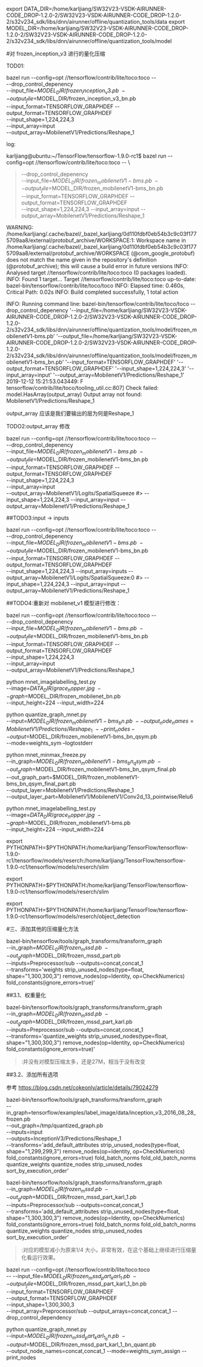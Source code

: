 export DATA_DIR=/home/karljiang/SW32V23-VSDK-AIRUNNER-CODE_DROP-1.2.0-2/SW32V23-VSDK-AIRUNNER-CODE_DROP-1.2.0-2/s32v234_sdk/libs/dnn/airunner/offline/quantization_tools/data
export MODEL_DIR=/home/karljiang/SW32V23-VSDK-AIRUNNER-CODE_DROP-1.2.0-2/SW32V23-VSDK-AIRUNNER-CODE_DROP-1.2.0-2/s32v234_sdk/libs/dnn/airunner/offline/quantization_tools/model


#对 frozen_inception_v3 进行的量化压缩


TOD01:

bazel run --config=opt //tensorflow/contrib/lite/toco:toco -- \
 --drop_control_depenency \
 --input_file=$MODEL_DIR/frozen_inception_v3.pb \
 --output_file=$MODEL_DIR/frozen_inception_v3_bn.pb \
 --input_format=TENSORFLOW_GRAPHDEF --output_format=TENSORFLOW_GRAPHDEF \
 --input_shape=1,224,224,3 \
 --input_array=input \
 --output_array=MobilenetV1/Predictions/Reshape_1


log:

karljiang@ubuntu:~/TensorFlow/tensorflow-1.9.0-rc1$ bazel run --config=opt //tensorflow/contrib/lite/toco:toco -- \
>  --drop_control_depenency \
>  --input_file=$MODEL_DIR/frozen_mobilenetV1-bms.pb \
>  --output_file=$MODEL_DIR/frozen_mobilenetV1-bms_bn.pb \
>  --input_format=TENSORFLOW_GRAPHDEF --output_format=TENSORFLOW_GRAPHDEF \
>  --input_shape=1,224,224,3 --input_array=input --output_array=MobilenetV1/Predictions/Reshape_1

WARNING: /home/karljiang/.cache/bazel/_bazel_karljiang/0d110fdbf0eb54b3c9c03f1775709aa8/external/protobuf_archive/WORKSPACE:1: Workspace name in /home/karljiang/.cache/bazel/_bazel_karljiang/0d110fdbf0eb54b3c9c03f1775709aa8/external/protobuf_archive/WORKSPACE (@com_google_protobuf) does not match the name given in the repository's definition (@protobuf_archive); this will cause a build error in future versions
INFO: Analysed target //tensorflow/contrib/lite/toco:toco (0 packages loaded).
INFO: Found 1 target...
Target //tensorflow/contrib/lite/toco:toco up-to-date:
  bazel-bin/tensorflow/contrib/lite/toco/toco
INFO: Elapsed time: 0.460s, Critical Path: 0.02s
INFO: Build completed successfully, 1 total action

INFO: Running command line: bazel-bin/tensorflow/contrib/lite/toco/toco --drop_control_depenency '--input_file=/home/karljiang/SW32V23-VSDK-AIRUNNER-CODE_DROP-1.2.0-2/SW32V23-VSDK-AIRUNNER-CODE_DROP-1.2.0-2/s32v234_sdk/libs/dnn/airunner/offline/quantization_tools/model/frozen_mobilenetV1-bms.pb' '--output_file=/home/karljiang/SW32V23-VSDK-AIRUNNER-CODE_DROP-1.2.0-2/SW32V23-VSDK-AIRUNNER-CODE_DROP-1.2.0-2/s32v234_sdk/libs/dnn/airunner/offline/quantization_tools/model/frozen_mobilenetV1-bms_bn.pb' '--input_format=TENSORFLOW_GRAPHDEF' '--output_format=TENSORFLOW_GRAPHDEF' '--input_shape=1,224,224,3' '--input_array=input' '--output_array=MobilenetV1/Predictions/Reshape_1'
2019-12-12 15:21:53.043449: F tensorflow/contrib/lite/toco/tooling_util.cc:807] Check failed: model.HasArray(output_array) Output array not found: MobilenetV1/Predictions/Reshape_1




output_array 应该是我们要输出的层为何是Reshape_1



TODO2:output_array 修改 


bazel run --config=opt //tensorflow/contrib/lite/toco:toco -- \
 --drop_control_depenency \
 --input_file=$MODEL_DIR/frozen_mobilenetV1-bms.pb \
 --output_file=$MODEL_DIR/frozen_mobilenetV1-bms_bn.pb \
 --input_format=TENSORFLOW_GRAPHDEF --output_format=TENSORFLOW_GRAPHDEF \
 --input_shape=1,224,224,3 \
 --input_array=input \
 --output_array=MobilenetV1/Logits/SpatialSqueeze
#>  --input_shape=1,224,224,3 --input_array=input --output_array=MobilenetV1/Predictions/Reshape_1



##TODO3:input -> inputs 


bazel run --config=opt //tensorflow/contrib/lite/toco:toco -- \
 --drop_control_depenency \
 --input_file=$MODEL_DIR/frozen_mobilenetV1-bms.pb \
 --output_file=$MODEL_DIR/frozen_mobilenetV1-bms_bn.pb \
 --input_format=TENSORFLOW_GRAPHDEF --output_format=TENSORFLOW_GRAPHDEF \
 --input_shape=1,224,224,3 --input_array=inputs --output_array=MobilenetV1/Logits/SpatialSqueeze:0
#>  --input_shape=1,224,224,3 --input_array=input --output_array=MobilenetV1/Predictions/Reshape_1


##TODO4:重新对 mobilenet_v1 模型进行修改：


bazel run --config=opt //tensorflow/contrib/lite/toco:toco -- \
 --drop_control_depenency \
 --input_file=$MODEL_DIR/frozen_mobilenetV1-bms.pb \
 --output_file=$MODEL_DIR/frozen_mobilenetV1-bms_bn.pb \
 --input_format=TENSORFLOW_GRAPHDEF --output_format=TENSORFLOW_GRAPHDEF \
 --input_shape=1,224,224,3 \
 --input_array=input \
 --output_array=MobilenetV1/Predictions/Reshape_1






python mnet_imagelabelling_test.py \
 --image=$DATA_DIR/grace_hopper.jpg \
 --graph=$MODEL_DIR/frozen_mobilenet_bn.pb \
 --input_height=224 --input_width=224
 
 
 python quantize_graph_mnet.py \
 --input=$MODEL_DIR/frozen_mobilenetV1-bms_bn.pb \
--output_node_names=MobilenetV1/Predictions/Reshape_1 \
 --print_nodes --output=$MODEL_DIR/frozen_mobilenetV1-bms_bn_qsym.pb \
 --mode=weights_sym –logtostderr


python mnet_minmax_freeze.py \
--in_graph=$MODEL_DIR/frozen_mobilenetV1-bms_bn_qsym.pb \
--out_graph=$MODEL_DIR/frozen_mobilenetV1-bms_bn_qsym_final.pb \
--out_graph_part=$MODEL_DIR/frozen_mobilenetV1-bms_bn_qsym_final_part.pb \
--output_layer=MobilenetV1/Predictions/Reshape_1 \
--output_layer_part=MobilenetV1/MobilenetV1/Conv2d_13_pointwise/Relu6




python mnet_imagelabelling_test.py \
--image=$DATA_DIR/grace_hopper.jpg  \
--graph=$MODEL_DIR/frozen_mobilenetV1-bms.pb  \
--input_height=224 --input_width=224



export PYTHONPATH=$PYTHONPATH:/home/karljiang/TensorFlow/tensorflow-1.9.0-rc1/tensorflow/models/reserch:/home/karljiang/TensorFlow/tensorflow-1.9.0-rc1/tensorflow/models/reserch/slim

export PYTHONPATH=$PYTHONPATH:/home/karljiang/TensorFlow/tensorflow-1.9.0-rc1/tensorflow/models/reserch/slim

export PYTHONPATH=$PYTHONPATH:/home/karljiang/TensorFlow/tensorflow-1.9.0-rc1/tensorflow/models/reserch/object_detection



#三、添加其他的压缩量化方法


bazel-bin/tensorflow/tools/graph_transforms/transform_graph \
--in_graph=$MODEL_DIR/frozen_mssd.pb \
--out_graph=$MODEL_DIR/frozen_mssd_part.pb \
--inputs=Preprocessor/sub --outputs=concat,concat_1 \
--transforms='weights strip_unused_nodes(type=float, shape="1,300,300,3") remove_nodes(op=Identity, op=CheckNumerics) fold_constants(ignore_errors=true)'

##3.1、权重量化

bazel-bin/tensorflow/tools/graph_transforms/transform_graph \
--in_graph=$MODEL_DIR/frozen_mssd.pb \
--out_graph=$MODEL_DIR/frozen_mssd_part_karl.pb \
--inputs=Preprocessor/sub --outputs=concat,concat_1 \
--transforms='quantize_weights strip_unused_nodes(type=float, shape="1,300,300,3") remove_nodes(op=Identity, op=CheckNumerics) fold_constants(ignore_errors=true)'


>:并没有对模型压缩太多，还是27M，相当于没有改变


##3.2、添加所有选项

参考 https://blog.csdn.net/cokeonly/article/details/79024279 

bazel-bin/tensorflow/tools/graph_transforms/transform_graph \
  --in_graph=tensorflow/examples/label_image/data/inception_v3_2016_08_28_frozen.pb \
  --out_graph=/tmp/quantized_graph.pb \
  --inputs=input \
  --outputs=InceptionV3/Predictions/Reshape_1 \
  --transforms='add_default_attributes strip_unused_nodes(type=float, shape="1,299,299,3")
    remove_nodes(op=Identity, op=CheckNumerics) fold_constants(ignore_errors=true)
    fold_batch_norms fold_old_batch_norms quantize_weights quantize_nodes
    strip_unused_nodes sort_by_execution_order'
	

bazel-bin/tensorflow/tools/graph_transforms/transform_graph \
--in_graph=$MODEL_DIR/frozen_mssd.pb \
--out_graph=$MODEL_DIR/frozen_mssd_part_karl_1.pb \
--inputs=Preprocessor/sub --outputs=concat,concat_1 \
--transforms='add_default_attributes strip_unused_nodes(type=float, shape="1,300,300,3")
    remove_nodes(op=Identity, op=CheckNumerics) fold_constants(ignore_errors=true)
    fold_batch_norms fold_old_batch_norms quantize_weights quantize_nodes
    strip_unused_nodes sort_by_execution_order'	
	

>:对应的模型减小为原来1/4 大小，非常有效，在这个基础上继续进行压缩量化看运行效果。


bazel run --config=opt //tensorflow/contrib/lite/toco:toco \
-- --input_file=$MODEL_DIR/frozen_mssd_part_karl_1.pb \
--output_file=$MODEL_DIR/frozen_mssd_part_karl_1_bn.pb \
--input_format=TENSORFLOW_GRAPHDEF \
--output_format=TENSORFLOW_GRAPHDEF \
--input_shape=1,300,300,3 \
--input_array=Preprocessor/sub --output_arrays=concat,concat_1 --drop_control_dependency



python quantize_graph_mnet.py \
--input=$MODEL_DIR/frozen_mssd_part_karl_1_bn.pb \
--output=$MODEL_DIR/frozen_mssd_part_karl_1_bn_quant.pb \
--output_node_names=concat,concat_1 --mode=weights_sym_assign --print_nodes







